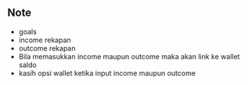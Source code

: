## Note
- goals
- income rekapan
- outcome rekapan
- Bila memasukkan income maupun outcome maka akan link ke wallet saldo
- kasih opsi wallet ketika input income maupun outcome